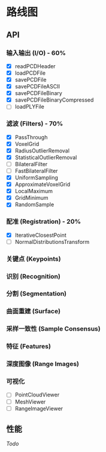 # 路线图

## API

### 输入输出 (I/O) - 60%

- [x] readPCDHeader
- [x] loadPCDFile
- [x] savePCDFile
- [x] savePCDFileASCII
- [x] savePCDFileBinary
- [x] savePCDFileBinaryCompressed
- [ ] loadPLYFile

### 滤波 (Filters) - 70%

- [x] PassThrough
- [x] VoxelGrid
- [x] RadiusOutlierRemoval
- [x] StatisticalOutlierRemoval
- [ ] BilateralFilter
- [ ] FastBilateralFilter
- [x] UniformSampling
- [x] ApproximateVoxelGrid
- [x] LocalMaximum
- [x] GridMinimum
- [x] RandomSample

### 配准 (Registration) - 20%

- [x] IterativeClosestPoint
- [ ] NormalDistributionsTransform

### 关键点 (Keypoints)

### 识别 (Recognition)

### 分割 (Segmentation)

### 曲面重建 (Surface)

### 采样一致性 (Sample Consensus)

### 特征 (Features)

### 深度图像 (Range Images)

### 可视化

- [ ] PointCloudViewer
- [ ] MeshViewer
- [ ] RangeImageViewer

## 性能

*Todo*